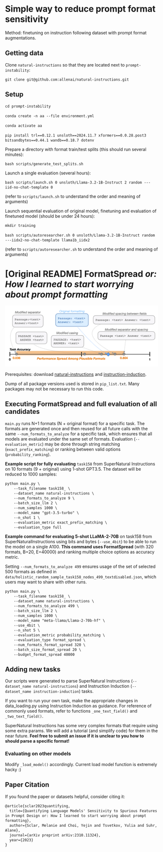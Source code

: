 # Simple way to reduce prompt format sensitivity

Method: finetuning on instruction following dataset with prompt format augmentations.

## Getting data

Clone `natural-instructions` so that they are located next to `prompt-instability`:
```
git clone git@github.com:allenai/natural-instructions.git
```

## Setup

```
cd prompt-instability

conda create -n aa --file environment.yml

conda activate aa

pip install trl==0.12.1 unsloth==2024.11.7 xformers==0.0.28.post3 bitsandbytes==0.44.1 wandb==0.18.7 dotenv
```

Prepare a directory with format train/test splits (this should run several minutes):
```
bash scripts/generate_test_splits.sh
```

Launch a single evaluation (several hours):
```
bash scripts/launch.sh 0 unsloth/Llama-3.2-1B-Instruct 2 random ---iid-no-chat-template 0
```
(refer to `scripts/launch.sh` to understand the order and meaning of arguments)

Launch sequential evaluation of original model, finetuning and evaluation of finetuned model (should be under 24 hours):
```
mkdir training

bash scripts/autoresearcher.sh 0 unsloth/Llama-3.2-1B-Instruct random ---iidx2-no-chat-template llama1b_iidx2
```
(refer to `scripts/autoresearcher.sh` to understand the order and meaning of arguments)

# [Original README] FormatSpread _or: How I learned to start worrying about prompt formatting_

![alt text](format_spread_figure_1_task280.png)

Prerequisites: download [natural-instructions](https://github.com/allenai/natural-instructions) and [instruction-induction](https://github.com/orhonovich/instruction-induction).

Dump of all package versions used is stored in `pip_list.txt`. Many packages may not be necessary to run this code.

## Executing FormatSpread and full evaluation of all candidates

`main.py` runs N+1 formats (N + original format) for a specific task. The formats are generated once and then reused for all future calls with the same `--num_formats_to_analyze` for a specific task, which ensures that all models are evaluated under the same set of formats. Evaluation (`--evaluation_metric`) may be done through string matching (`exact_prefix_matching`) or ranking between valid options (`probability_ranking`).

**Example script for fully evaluating** `task158` from SuperNatural Instructions on 10 formats (9 + original) using 1-shot GPT3.5. The dataset will be reduced to 1000 samples:
```
python main.py \
    --task_filename task158_ \
    --dataset_name natural-instructions \
    --num_formats_to_analyze 9 \
    --batch_size_llm 2 \
    --num_samples 1000 \
    --model_name "gpt-3.5-turbo" \
    --n_shot 1 \
    --evaluation_metric exact_prefix_matching \
    --evaluation_type full
```

**Example command for evaluating 5-shot LLaMA-2-70B** on task158 from SuperNaturalInstructions using bits and bytes (`--use_4bit`) to be able to run the model on a single A100. **This command uses FormatSpread** (with 320 formats, B=20, E=40000) and ranking multiple choice options as accuracy metric. 

Setting `--num_formats_to_analyze 499` ensures usage of the set of selected 500 formats as defined in `data/holistic_random_sample_task158_nodes_499_textdisabled.json`, which users may want to share with other runs.
```
python main.py \
    --task_filename task158_ \
    --dataset_name natural-instructions \
    --num_formats_to_analyze 499 \
    --batch_size_llm 2 \
    --num_samples 1000 \
    --model_name "meta-llama/Llama-2-70b-hf" \
    --use_4bit \
    --n_shot 5 \
    --evaluation_metric probability_matching \
    --evaluation_type format_spread \
    --num_formats_format_spread 320 \
    --batch_size_format_spread 20 \
    --budget_format_spread 40000
```

## Adding new tasks

Our scripts were generated to parse SuperNatural Instructions (`--dataset_name natural-instructions`) and Instruction Induction (`--dataset_name instruction-induction`) tasks. 

If you want to run your own task, make the appropriate changes in data_loading.py using Instruction Induction as guidance. For reference of commonly used formats, refer to functions `_one_text_field()` and `_two_text_field()`.

SuperNatural Instructions has some very complex formats that require using some extra params. We will add a tutorial (and simplify code) for them in the near future. **Feel free to submit an issue if it is unclear to you how to should parse a specific format!**

### Evaluating on other models

Modify `_load_model()` accordingly. Current load model function is extremely hacky :)

## Paper Citation

If you found the paper or datasets helpful, consider citing it:

```
@article{sclar2023quantifying,
  title={Quantifying Language Models' Sensitivity to Spurious Features in Prompt Design or: How I learned to start worrying about prompt formatting},
  author={Sclar, Melanie and Choi, Yejin and Tsvetkov, Yulia and Suhr, Alane},
  journal={arXiv preprint arXiv:2310.11324},
  year={2023}
}
```
